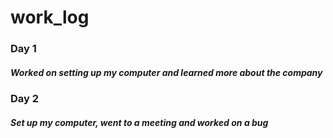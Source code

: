 # work_log
### Day 1
##### Worked on setting up my computer and learned more about the company
### Day 2
##### Set up my computer, went to a meeting and worked on a bug
